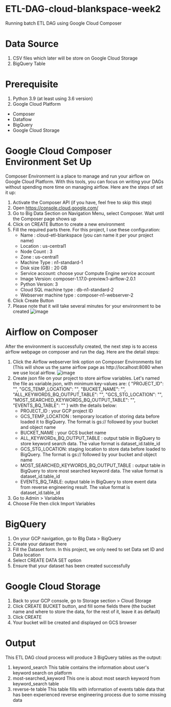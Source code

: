 # ETL-DAG-cloud-blankspace-week2
Running batch ETL DAG using Google Cloud Composer

# Data Source
1. CSV files which later will be store on Google Cloud Storage
2. BigQuery Table

# Prerequisite
1. Python 3.9 (at least using 3.6 version)
2. Google Cloud Platform
  - Composer
  - Dataflow
  - BigQuery
  - Google Cloud Storage
 
# Google Cloud Composer Environment Set Up
Composer Environment is a place to manage and run your airflow on Google Cloud Platform. With this tools, you can focus on writing your DAGs without spending more time on managing airflow.
Here are the steps of set it up:
1. Activate the Composer API (if you have, feel free to skip this step)
2. Open https://console.cloud.google.com/
3. Go to Big Data Section on Navigation Menu, select Composer. Wait until the Composer page shows up
4. Click on CREATE Button to create a new environment
5. Fill the required parts there. For this project, I use these configuration:
   - Name : cloud-etl-blankspace (you can name it per your project name)
   - Location : us-central1
   - Node Count : 3
   - Zone : us-central1
   - Machine Type : n1-standard-1
   - Disk size (GB) : 20 GB
   - Service account: choose your Compute Engine service account
   - Image Version: composer-1.17.0-preview.1-airflow-2.0.1
   - Python Version: 3
   - Cloud SQL machine type : db-n1-standard-2
   - Webserver machine type : composer-n1-webserver-2
  6. Click Create Button
  7. Please note that it will take several minutes for your environment to be created
  ![image](https://user-images.githubusercontent.com/59094767/124632868-ea35c400-deae-11eb-94dd-a147e8f9454a.png)


# Airflow on Composer
After the environment is successfully created, the next step is to access airflow webpage on composer and run the dag. Here are the detail steps:
1. Click the Airflow webserver link option on Composer Environments list (This will show us the     same airflow page as http://localhost:8080 when we use local airflow.
![image](https://user-images.githubusercontent.com/59094767/124639450-61bb2180-deb6-11eb-86d1-7e6bae40a1ca.png)
2. Create json file on your project to store airflow variables. Let's named the file as variable.json, with minimum key-values are:
   {
   "PROJECT_ID": "",
   "GCS_TEMP_LOCATION": "",
   "BUCKET_NAME": "",
   "ALL_KEYWORDS_BQ_OUTPUT_TABLE": "",
   "GCS_STG_LOCATION": "",
   "MOST_SEARCHED_KEYWORDS_BQ_OUTPUT_TABLE": "",
   "EVENTS_BQ_TABLE": ""
   }
   with the details below:
   - PROJECT_ID : your GCP project ID
   - GCS_TEMP_LOCATION : temporary location of storing data before loaded it to BigQuery. The     format is gs:// followed by your bucket and object name
   - BUCKET_NAME : your GCS bucket name
   - ALL_KEYWORDs_BQ_OUTPUT_TABLE : output table in BigQuery to store keyword search data. The value format is dataset_id.table_id
   - GCS_STG_LOCATION: staging location to store data before loaded to BigQuery. The format is gs:// followed by your bucket and object name
   - MOST_SEARCHED_KEYWORDS_BQ_OUTPUT_TABLE : output table in BigQuery to store most searched keyword data. The value format is dataset_id.table_id
   - EVENTS_BQ_TABLE: output table in BigQuery to store event data from reverse engineering result. The value format is dataset_id.table_id
  3. Go to Admin > Variables
  4. Choose File then click Import Variables

# BigQuery
1. On your GCP navigation, go to BIg Data > BigQuery
2. Create your dataset there
3. Fill the Dataset form. In this project, we only need to set Data set ID and Data location
4. Select CREATE DATA SET option
5. Ensure that your dataset has been created successfully

# Google Cloud Storage
1. Back to your GCP console, go to Storage section > Cloud Storage
2. Click CREATE BUCKET button, and fill some fields there (the bucket name and where to store the data, for the rest of it, leave it as default)
3. Click CREATE
4. Your bucket will be created and displayed on GCS browser

# Output 
This ETL DAG cloud process will produce 3 BigQuery tables as the output:
1. keyword_search
   This table contains the information about user's keyword search on platform
2. most-searched_keyword
   This one is about most search keyword from keyword_search table
3. reverse-te table 
  This table fills with information of events table data that has been experienced reverse engineering process due to some missing data

